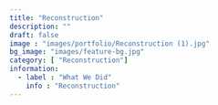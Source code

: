 ```yaml
---
title: "Reconstruction"
description: ""
draft: false
image : "images/portfolio/Reconstruction (1).jpg"
bg_image: "images/feature-bg.jpg"
category: [ "Reconstruction"]
information:
  - label : "What We Did"
    info : "Reconstruction"
---
```



